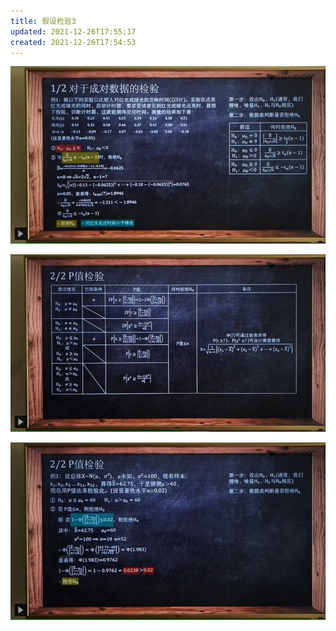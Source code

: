 ```yaml
---
title: 假设检验3
updated: 2021-12-26T17:55:17
created: 2021-12-26T17:54:53
---
```


![image1](assets/60a69a1976dd4fbda4397fe6a9b529f3.png)

![image2](assets/dcba644271484d28b0ddf33e0f8b4fa2.png)

![image3](assets/9c89b3f26d4c41748d105e070354d1ea.png)

